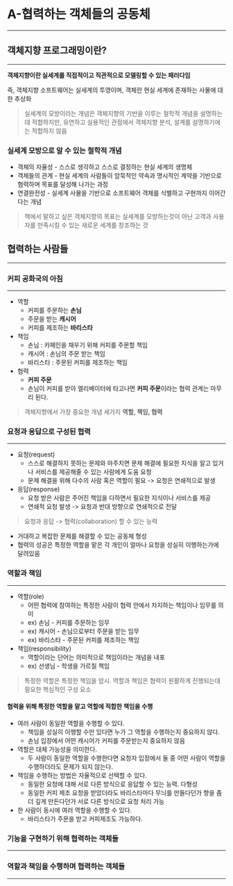 # A-협력하는 객체들의 공동체
---

## 객체지향 프로그래밍이란?
---

**객체지향이란 실세계를 직접적이고 직관적으로 모델링할 수 있는 패러다임**

즉, 객체지향 소프트웨어는 실세계의 투영이며, 객체란 현실 세계에 존재하는 사물에 대한 추상화

> 실세계의 모방이라는 개념은 객체지향의 기반을 이루는 철학적 개념을 설명하는데 적합하지만, 유연하고 실용적인 관점에서 객체지향 분석, 설계를 설명하기에는 적합하지 않음

### 실세계 모방으로 알 수 있는 철학적 개념

- 객체의 자율성 - 스스로 생각하고 스스로 결정하는 현실 세계의 생명체
- 객체들의 관계 - 현실 세계의 사람들이 암묵적인 약속과 명시적인 계약을 기반으로 협력하며 목표를 달성해 나가는 과정
- 연결완전성 - 실세계 사물을 기반으로 소프트웨어 객체를 식별하고 구현까지 이어간다는 개념

> 책에서 말하고 싶은 객체지향의 목표는 실세계를 모방하는것이 아닌 고객과 사용자를 만족시킬 수 있는 새로운 세계를 창조하는 것

## 협력하는 사람들
---

### 커피 공화국의 아침
---

- 역할
    - 커피를 주문하는 **손님**
    - 주문을 받는 **캐시어**
    - 커피를 제조하는 **바리스타**
- 책임
    - 손님 : 카페인을 채우기 위해 커피를 주문할 책임
    - 캐시어 : 손님의 주문 받는 책임
    - 바리스타 : 주문된 커피를 제조하는 책임
- 협력
    - **커피 주문**
    - 손님이 커피를 받아 엘리베이터에 타고나면 **커피 주문**이라는 협력 관계는 마무리 된다.

> 객체지향에서 가장 중요한 개념 세가지 **역할, 책임, 협력**

### 요청과 응답으로 구성된 협력
---

- 요청(request)
    - 스스로 해결하지 못하는 문제와 마주치면 문제 해결에 필요한 지식을 알고 있거나 서비스를 제공해줄 수 있는 사람에게 도움 요청
    - 문제 해결을 위해 다수의 사람 혹은 역할이 필요 -> 요청은 연쇄적으로 발생
- 응답(response)
    - 요청 받은 사람은 주어진 책임을 다하면서 필요한 지식이나 서비스를 제공
    - 연쇄적 요청 발생 -> 요청과 반대 방향으로 연쇄적으로 전달

> 요청과 응답 -> 협력(collaboration) 할 수 있는 능력

- 거대하고 복잡한 문제를 해결할 수 있는 공동체 형성
- 협력의 성공은 특정한 역할을 맡은 각 개인이 얼마나 요청을 성실히 이행하는가에 달려있음

### 역할과 책임
---

- 역할(role)
    - 어떤 협력에 참여하는 특정한 사람이 협력 안에서 차지하는 책임이나 임무를 의미
    - ex) 손님 - 커피를 주문하는 임무
    - ex) 캐시어 - 손님으로부터 주문을 받는 임무
    - ex) 바리스타 - 주문된 커피를 제조하는 책임
- 책임(responsibility)
    - 역할이라는 단어는 의미적으로 책임이라는 개념을 내포
    - ex) 선생님 - 학생을 가르칠 책임

> 특정한 역할은 특정한 책임을 암시. 역할과 책임은 협력이 원활하게 진행되는데 필요한 핵심적인 구성 요소

#### 협력을 위해 특정한 역할을 맡고 역할에 적합한 책임을 수행 

- 여러 사람이 동일한 역할을 수행할 수 있다.
    - 책임을 성실히 이행할 수만 있다면 누가 그 역할을 수행하는지 중요하지 않다.
    - 손님 입장에서 어떤 캐시어가 커피를 주문받는지 중요하지 않음
- 역할은 대체 가능성을 의미한다.
    - 두 사람이 동일한 역할을 수행한다면 요청자 입장에서 둘 중 어떤 사람이 역할을 수행하더라도 문제가 되지 않는다.
- 책임을 수행하는 방법은 자율적으로 선택할 수 있다.
    - 동일한 요청에 대해 서로 다른 방식으로 응답할 수 있는 능력. 다형성
    - 동일한 커피 제조 요청을 받았더라도 바리스타마다 무늬를 만들다던가 향을 좀더 깊게 만든다던가 서로 다른 방식으로 요청 처리 가능
- 한 사람이 동시에 여러 역할을 수행할 수 있다.
    - 바리스타가 주문을 받고 커피제조도 가능하다.

### 기능을 구현하기 위해 협력하는 객체들
---

### 역할과 책임을 수행하며 협력하는 객체들
---